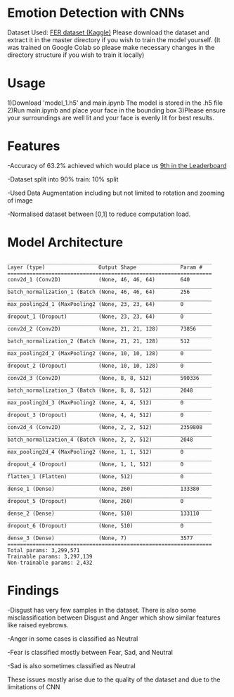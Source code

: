 # Emotion Detection with CNNs

Dataset Used: [FER dataset (Kaggle)](https://www.kaggle.com/c/challenges-in-representation-learning-facial-expression-recognition-challenge/data)
Please download the dataset and extract it in the master directory if you wish to train the model yourself. (It was trained on Google Colab so please make necessary changes in the directory structure if you wish to train it locally)

# Usage
1)Download 'model_1.h5' and main.ipynb  The model is stored in the .h5 file
2)Run main.ipynb and place your face in the bounding box
3)Please ensure your surroundings are well lit and your face is evenly lit for best results.

# Features
-Accuracy of 63.2% achieved which would place us [9th in the Leaderboard](https://www.kaggle.com/c/challenges-in-representation-learning-facial-expression-recognition-challenge/leaderboard)

-Dataset split into 90% train: 10% split

-Used Data Augmentation including but not limited to rotation and zooming of image

-Normalised dataset between [0,1] to reduce computation load.

# Model Architecture
```
_________________________________________________________________
Layer (type)                 Output Shape              Param #   
=================================================================
conv2d_1 (Conv2D)            (None, 46, 46, 64)        640       
_________________________________________________________________
batch_normalization_1 (Batch (None, 46, 46, 64)        256       
_________________________________________________________________
max_pooling2d_1 (MaxPooling2 (None, 23, 23, 64)        0         
_________________________________________________________________
dropout_1 (Dropout)          (None, 23, 23, 64)        0         
_________________________________________________________________
conv2d_2 (Conv2D)            (None, 21, 21, 128)       73856     
_________________________________________________________________
batch_normalization_2 (Batch (None, 21, 21, 128)       512       
_________________________________________________________________
max_pooling2d_2 (MaxPooling2 (None, 10, 10, 128)       0         
_________________________________________________________________
dropout_2 (Dropout)          (None, 10, 10, 128)       0         
_________________________________________________________________
conv2d_3 (Conv2D)            (None, 8, 8, 512)         590336    
_________________________________________________________________
batch_normalization_3 (Batch (None, 8, 8, 512)         2048      
_________________________________________________________________
max_pooling2d_3 (MaxPooling2 (None, 4, 4, 512)         0         
_________________________________________________________________
dropout_3 (Dropout)          (None, 4, 4, 512)         0         
_________________________________________________________________
conv2d_4 (Conv2D)            (None, 2, 2, 512)         2359808   
_________________________________________________________________
batch_normalization_4 (Batch (None, 2, 2, 512)         2048      
_________________________________________________________________
max_pooling2d_4 (MaxPooling2 (None, 1, 1, 512)         0         
_________________________________________________________________
dropout_4 (Dropout)          (None, 1, 1, 512)         0         
_________________________________________________________________
flatten_1 (Flatten)          (None, 512)               0         
_________________________________________________________________
dense_1 (Dense)              (None, 260)               133380    
_________________________________________________________________
dropout_5 (Dropout)          (None, 260)               0         
_________________________________________________________________
dense_2 (Dense)              (None, 510)               133110    
_________________________________________________________________
dropout_6 (Dropout)          (None, 510)               0         
_________________________________________________________________
dense_3 (Dense)              (None, 7)                 3577      
=================================================================
Total params: 3,299,571
Trainable params: 3,297,139
Non-trainable params: 2,432
```
# Findings
-Disgust has very few samples in the dataset. There is also some misclassification between Disgust and Anger which show similar features like raised eyebrows.

-Anger in some cases is classified as Neutral

-Fear is classified mostly between Fear, Sad, and Neutral

-Sad is also sometimes classified as Neutral

These issues mostly arise due to the quality of the dataset and due to the limitations of CNN



